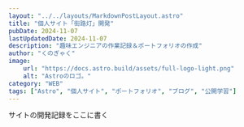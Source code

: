 ```yaml
---
layout: "../../layouts/MarkdownPostLayout.astro"
title: "個人サイト「街路灯」開発"
pubDate: 2024-11-07
lastUpdatedDate: 2024-11-07
description: "趣味エンジニアの作業記録＆ポートフォリオの作成"
author: "くのぎゃく"
image:
    url: "https://docs.astro.build/assets/full-logo-light.png"
    alt: "Astroのロゴ。"
category: "WEB"
tags: ["Astro", "個人サイト", "ポートフォリオ", "ブログ", "公開学習"]
---
```


サイトの開発記録をここに書く
